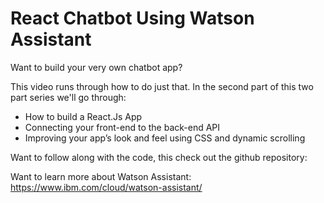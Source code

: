 # React Chatbot Using Watson Assistant
Want to build your very own chatbot app?

This video runs through how to do just that. In the second part of this two part series we'll go through:
- How to build a React.Js App
- Connecting your front-end to the back-end API
- Improving your app’s look and feel using CSS and dynamic scrolling

Want to follow along with the code, this check out the github repository:

Want to learn more about Watson Assistant: https://www.ibm.com/cloud/watson-assistant/
